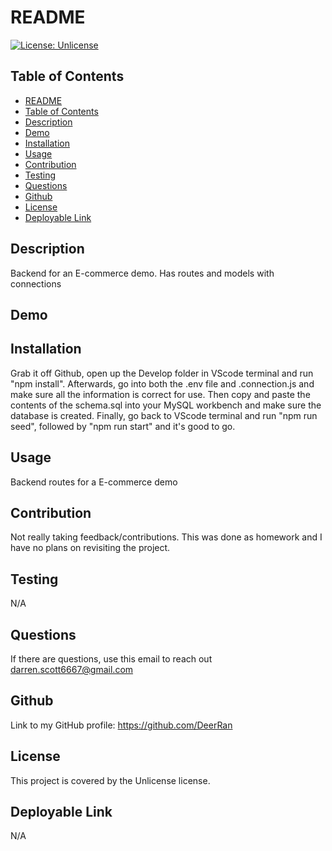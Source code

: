 
# README
[![License: Unlicense](https://img.shields.io/badge/license-Unlicense-green)](http://unlicense.org/)
## Table of Contents   
- [README](#datatitle)
- [Table of Contents](#table-of-contents)
- [Description](#description)
- [Demo](#demo)
- [Installation](#installation)
- [Usage](#usage)
- [Contribution](#contribution)
- [Testing](#testing)
- [Questions](#questions)
- [Github](#github)
- [License](#license)
- [Deployable Link](#deployable-link)
## Description  
Backend for an E-commerce demo. Has routes and models with connections
## Demo

## Installation
Grab it off Github, open up the Develop folder in VScode terminal and run "npm install". Afterwards, go into both the .env file and .connection.js and make sure all the information is correct for use. Then copy and paste the contents of the schema.sql into your MySQL workbench and make sure the database is created. Finally, go back to VScode terminal and run "npm run seed", followed by "npm run start" and it's good to go.
## Usage
Backend routes for a E-commerce demo
## Contribution
Not really taking feedback/contributions. This was done as homework and I have no plans on revisiting the project.
## Testing
N/A
## Questions
If there are questions, use this email to reach out darren.scott6667@gmail.com
## Github
Link to my GitHub profile: https://github.com/DeerRan
## License
This project is covered by the Unlicense license.
## Deployable Link
N/A
